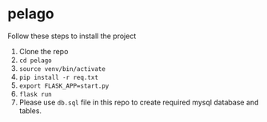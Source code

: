 # pelago
Follow these steps to install the project
1. Clone the repo
2. `cd pelago`
3. `source venv/bin/activate`
4. `pip install -r req.txt`
5. `export FLASK_APP=start.py`
6. `flask run`
7. Please use `db.sql` file in this repo to create required mysql database and tables.

